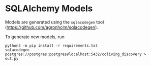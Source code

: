 # SQLAlchemy Models

Models are generated using the `sqlacodegen` tool (https://github.com/agronholm/sqlacodegen).

To generate new models, run

```
python3 -m pip install -r requirements.txt
sqlacodegen postgres://postgres:postgres@localhost:5432/coliving_discovery > out.py
```
